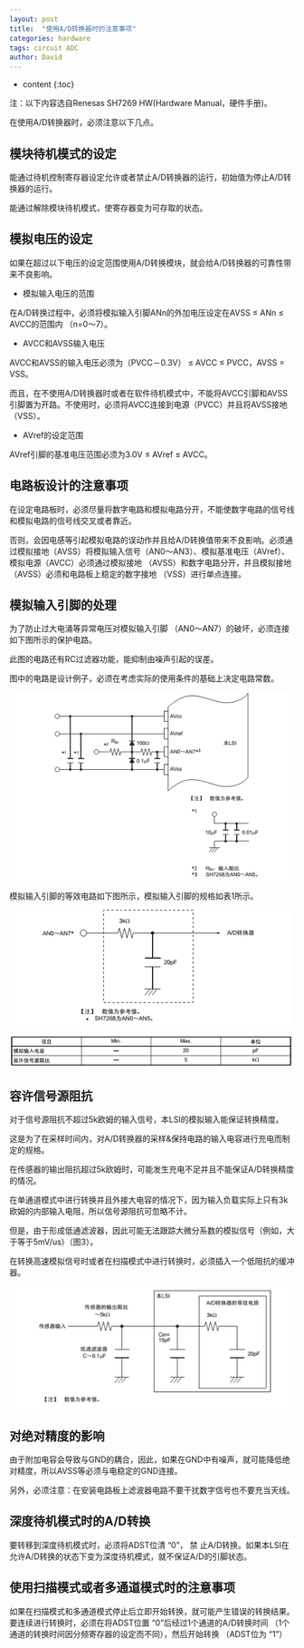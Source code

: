 ```yaml
---
layout: post
title:  "使用A/D转换器时的注意事项"
categories: hardware
tags: circuit ADC
author: David
---
```


* content
{:toc}

注：以下内容选自Renesas SH7269 HW(Hardware Manual，硬件手册)。

在使用A/D转换器时，必须注意以下几点。

## 模块待机模式的设定

能通过待机控制寄存器设定允许或者禁止A/D转换器的运行，初始值为停止A/D转换器的运行。

能通过解除模块待机模式，使寄存器变为可存取的状态。

## 模拟电压的设定

如果在超过以下电压的设定范围使用A/D转换模块，就会给A/D转换器的可靠性带来不良影响。

* 模拟输入电压的范围

在A/D转换过程中，必须将模拟输入引脚ANn的外加电压设定在AVSS ≤ ANn ≤ AVCC的范围内 （n=0～7）。

* AVCC和AVSS输入电压

AVCC和AVSS的输入电压必须为（PVCC－0.3V） ≤ AVCC ≤ PVCC，AVSS = VSS。

而且，在不使用A/D转换器时或者在软件待机模式中，不能将AVCC引脚和AVSS引脚置为开路。不使用时，必须将AVCC连接到电源（PVCC）并且将AVSS接地 （VSS）。

* AVref的设定范围

AVref引脚的基准电压范围必须为3.0V ≤ AVref ≤ AVCC。

## 电路板设计的注意事项
在设定电路板时，必须尽量将数字电路和模拟电路分开，不能使数字电路的信号线和模拟电路的信号线交叉或者靠近。

否则，会因电感等引起模拟电路的误动作并且给A/D转换值带来不良影响。必须通过模拟接地（AVSS）将模拟输入信号（AN0～AN3）、模拟基准电压（AVref）、模拟电源（AVCC）必须通过模拟接地 （AVSS）和数字电路分开，并且模拟接地 （AVSS）必须和电路板上稳定的数字接地 （VSS）进行单点连接。

## 模拟输入引脚的处理
为了防止过大电涌等异常电压对模拟输入引脚 （AN0～AN7）的破坏，必须连接如下图所示的保护电路。

此图的电路还有RC过滤器功能，能抑制由噪声引起的误差。

图中的电路是设计例子，必须在考虑实际的使用条件的基础上决定电路常数。

![图1 模拟输入引脚的保护电路例子](https://github.com/titron/titron.github.io/raw/master/img/2019-10-16-ADC_pin_protect.png) 

模拟输入引脚的等效电路如下图所示，模拟输入引脚的规格如表1所示。

![图2 模拟输入引脚的等效电路](https://github.com/titron/titron.github.io/raw/master/img/2019-10-16-ADC_equivalent_circuit.png) 

![表1 模拟输入引脚的规格](https://github.com/titron/titron.github.io/raw/master/img/2019-10-16-ADC_spec.png) 

## 容许信号源阻抗
对于信号源阻抗不超过5k欧姆的输入信号，本LSI的模拟输入能保证转换精度。

这是为了在采样时间内，对A/D转换器的采样&保持电路的输入电容进行充电而制定的规格。

在传感器的输出阻抗超过5k欧姆时，可能发生充电不足并且不能保证A/D转换精度的情况。

在单通道模式中进行转换并且外接大电容的情况下，因为输入负载实际上只有3k欧姆的内部输入电阻，所以信号源阻抗可忽略不计。

但是，由于形成低通滤波器，因此可能无法跟踪大微分系数的模拟信号（例如，大于等于5mV/us）（图3）。

在转换高速模拟信号时或者在扫描模式中进行转换时，必须插入一个低阻抗的缓冲器。

![图3 模拟输入电路的例子](https://github.com/titron/titron.github.io/raw/master/img/2019-10-16-ADC_sample.png) 

## 对绝对精度的影响
由于附加电容会导致与GND的耦合，因此，如果在GND中有噪声，就可能降低绝对精度，所以AVSS等必须与电稳定的GND连接。

另外，必须注意：在安装电路板上滤波器电路不要干扰数字信号也不要充当天线。

## 深度待机模式时的A/D转换
要转移到深度待机模式时，必须将ADST位清 “0”， 禁 止A/D转换。如果本LSI在允许A/D转换的状态下变为深度待机模式，就不保证A/D的引脚状态。

## 使用扫描模式或者多通道模式时的注意事项
如果在扫描模式和多通道模式停止后立即开始转换，就可能产生错误的转换结果。
要连续进行转换时，必须在将ADST位置 “0”后经过1个通道的A/D转换时间 （1个通道的转换时间因分频寄存器的设定而不同），然后开始转换 （ADST位为 “1”）

